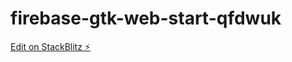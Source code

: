 # firebase-gtk-web-start-qfdwuk

[Edit on StackBlitz ⚡️](https://stackblitz.com/edit/firebase-gtk-web-start-qfdwuk)